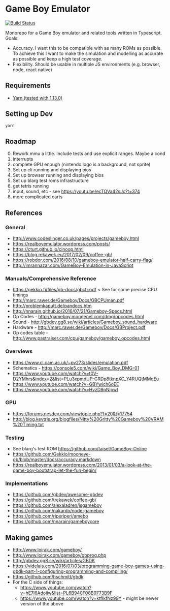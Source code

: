 # Game Boy Emulator

[![Build Status](https://travis-ci.org/danielholmes/functional-game-engine.svg?branch=master)](https://travis-ci.org/danielholmes/functional-game-engine)

Monorepo for a Game Boy emulator and related tools written in Typescript. Goals:

 - Accuracy. I want this to be compatible with as many ROMs as possible. To achieve this I want to make the simulation 
   and modelling as accurate as possible and keep a high test coverage.
 - Flexibility. Should be usable in multiple JS environments (e.g. browser, node, react native)


## Requirements

 - [Yarn (tested with 1.13.0)](https://yarnpkg.com/)


## Setting up Dev

```bash
yarn
```


## Roadmap

 0. Rework mmu a little. Include tests and use explicit ranges. Maybe a cond
 1. interrupts
 2. complete GPU enough (nintendo logo is a background, not sprite)
 3. Set up cli running and displaying bios
 4. Set up browser running and displaying bios
 5. Set up blarg test roms infrastructure
 6. get tetris running
 7. input, sound, etc - see https://youtu.be/ecTQVa42sJc?t=374
 8. more complicated carts


## References

### General

 - http://www.codeslinger.co.uk/pages/projects/gameboy.html
 - https://realboyemulator.wordpress.com/posts/
 - https://cturt.github.io/cinoop.html
 - https://blog.rekawek.eu/2017/02/09/coffee-gb/
 - https://robdor.com/2016/08/10/gameboy-emulator-half-carry-flag/
 - http://imrannazar.com/GameBoy-Emulation-in-JavaScript

### Manuals/Comprehensive Reference

 - https://gekkio.fi/files/gb-docs/gbctr.pdf < See for some precise CPU timings
 - http://marc.rawer.de/Gameboy/Docs/GBCPUman.pdf
 - http://problemkaputt.de/pandocs.htm 
 - http://nnarain.github.io/2016/07/21/Gameboy-Specs.html
 - Op Codes - http://gameboy.mongenel.com/dmg/opcodes.html
 - Sound - http://gbdev.gg8.se/wiki/articles/Gameboy_sound_hardware
 - Hardware - http://marc.rawer.de/Gameboy/Docs/GBProject.pdf
 - Op codes table - http://www.pastraiser.com/cpu/gameboy/gameboy_opcodes.html

### Overviews

 - https://www.cl.cam.ac.uk/~pv273/slides/emulation.pdf
 - Schematics - https://console5.com/wiki/Game_Boy_DMG-01
 - https://www.youtube.com/watch?v=t0V-D2YMhrs&index=2&list=PLu3xpmdUP-GRDp8tknpXC_Y4RUQtMMqEu
 - https://www.youtube.com/watch?v=GBYwjch6oEE
 - https://www.youtube.com/watch?v=HyzD8pNlpwI

### GPU

 - https://forums.nesdev.com/viewtopic.php?f=20&t=17754
 - http://blog.kevtris.org/blogfiles/Nitty%20Gritty%20Gameboy%20VRAM%20Timing.txt

### Testing

 - See blarg's test ROM https://github.com/taisel/GameBoy-Online
 - https://github.com/Gekkio/mooneye-gb/blob/master/docs/accuracy.markdown
 - https://realboyemulator.wordpress.com/2013/01/03/a-look-at-the-game-boy-bootstrap-let-the-fun-begin/ 
 
### Implementations

 - https://github.com/gbdev/awesome-gbdev
 - https://github.com/trekawek/coffee-gb/
 - https://github.com/alexaladren/jsgameboy
 - https://github.com/nakardo/node-gameboy
 - https://github.com/riperiperi/amebo
 - https://github.com/nnarain/gameboycore
 
## Making games

 - http://www.loirak.com/gameboy/
 - http://www.loirak.com/gameboy/gbprog.php
 - http://gbdev.gg8.se/wiki/articles/GBDK
 - https://videlais.com/2016/07/03/programming-game-boy-games-using-gbdk-part-1-configuring-programming-and-compiling/
 - https://github.com/hschmitt/gbdk
 - For the C side of things:
   - https://www.youtube.com/watch?v=hE7l6Adoiiw&list=PL6B940F08B9773B9F
   - https://www.youtube.com/watch?v=ktfIkfNz99Y - might be newer version of the above
